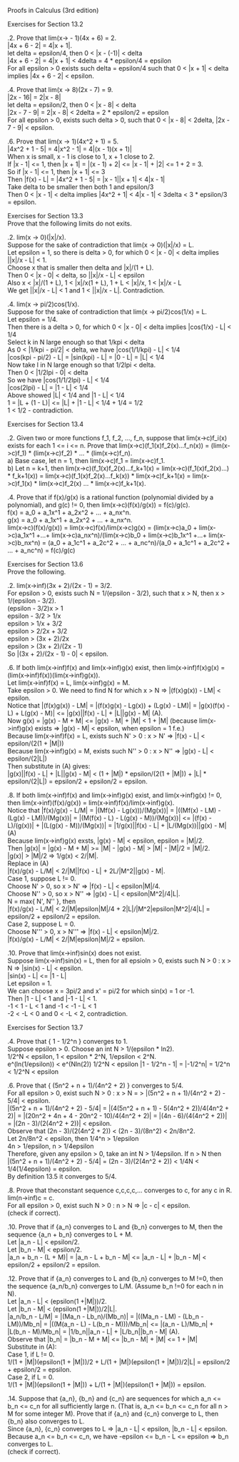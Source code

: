 Proofs in Calculus (3rd edition)      


Exercises for Section 13.2      

.2. Prove that lim(x-> - 1)(4x + 6) = 2.      
|4x + 6 - 2| = 4|x + 1|.      
let delta = epsilon/4, then 0 < |x - (-1)| < delta      
|4x + 6 - 2| = 4|x + 1| < 4delta = 4 * epsilon/4 = epsilon      
For all epsilon > 0 exists such delta = epsilon/4 such that 0 < |x + 1| < delta implies |4x + 6 - 2| < epsilon.      


.4. Prove that lim(x -> 8)(2x - 7) = 9.      
|2x - 16| = 2|x - 8|      
let delta = epsilon/2, then 0 < |x - 8| < delta      
|2x - 7 - 9| = 2|x - 8| < 2delta = 2 * epsilon/2 = epsilon      
For all epsilon > 0, exists such delta > 0, such that 0 < |x - 8| < 2delta, |2x - 7 - 9| < epsilon.       


.6. Prove that lim(x -> 1)(4x^2 + 1) = 5.       
|4x^2 + 1 - 5| = 4|x^2 - 1| = 4|(x - 1)(x + 1)|      
When x is small, x - 1 is close to 1, x + 1 close to 2.      
If |x - 1| <= 1, then |x + 1| = |(x - 1) + 2| <= |x - 1| + |2| <= 1 + 2 = 3.     
So if |x - 1| <= 1, then |x + 1| <= 3      
Then |f(x) - L| = |4x^2 + 1 - 5| = |x - 1||x + 1| < 4|x - 1|     
Take delta to be smaller then both 1 and epsilon/3      
Then 0 < |x - 1| < delta implies |4x^2 + 1| < 4|x - 1| < 3delta < 3 * epsilon/3 = epsilon.      



Exercises for Section 13.3       
Prove that the following limits do not exits.      

.2. lim(x -> 0)(|x|/x).      
Suppose for the sake of contradiction that lim(x -> 0)(|x|/x) = L.      
Let epsilon = 1, so there is delta > 0, for which 0 < |x - 0| < delta implies ||x|/x - L| < 1.       
Choose x that is smaller then delta and |x|/(1 + L).      
Then 0 < |x - 0| < delta, so ||x|/x - L| < epsilon      
Also x < |x|/(1 + L), 1 < |x|/x(1 + L), 1 + L < |x|/x, 1 < |x|/x - L      
We get ||x|/x - L| < 1 and 1 < ||x|/x - L|. Contradiction.      


.4. lim(x -> pi/2)cos(1/x).       
Suppose for the sake of contradiction that lim(x -> pi/2)cos(1/x) = L.       
Let epsilon = 1/4.      
Then there is a delta > 0, for which 0 < |x - 0| < delta implies |cos(1/x) - L| < 1/4     
Select k in N large enough so that 1/kpi < delta      
As 0 < |1/kpi - pi/2| < delta, we have |cos(1/1/kpi) - L| < 1/4      
|cos(kpi - pi/2) - L| = |sin(kpi) - L| = |0 - L| = |L| < 1/4       
Now take l in N large enough so that 1/2lpi < delta.       
Then 0 < |1/2lpi - 0| < delta      
So we have |cos(1/1/2lpi) - L| < 1/4      
|cos(2lpi) - L| = |1 - L| < 1/4      
Above showed |L| < 1/4 and |1 - L| < 1/4     
1 = |L + (1 - L)| <= |L| + |1 - L| < 1/4 + 1/4 = 1/2      
1 < 1/2 - contradiction.       



Exercises for Section 13.4      

.2. Given two or more functions f_1, f_2, ..., f_n, suppose that lim(x->c)f_i(x) exists for each 1 <= i <= n. Prove that lim(x->c)(f_1(x)f_2(x)...f_n(x)) = (lim(x->c)f_1) * (lim(x->c)f_2) * ... * (lim(x->c)f_n).      
a) Base case, let n = 1, then lim(x->c)f_1 = lim(x->c)f_1.      
b) Let n = k+1, then lim(x->c)(f_1(x)f_2(x)...f_k+1(x) = lim(x->c)(f_1(x)f_2(x)...) * f_k+1(x)) = lim(x->c)(f_1(x)f_2(x)...f_k(x)) * lim(x->c)f_k+1(x) = lim(x->c)f_1(x) * lim(x->c)f_2(x) ... * lim(x->c)f_k+1(x).       


.4. Prove that if f(x)/g(x) is a rational function (polynomial divided by a polynomial), and g(c) != 0, then lim(x->c)(f(x)/g(x)) = f(c)/g(c).      
f(x) = a_0 + a_1x^1 + a_2x^2 + ... + a_nx^n.     
g(x) = a_0 + a_1x^1 + a_2x^2 + ... + a_nx^n.     
lim(x->c)(f(x)/g(x)) = lim(x->c)f(x)/lim(x->c)g(x) = (lim(x->c)a_0 + lim(x->c)a_1x^1 +...+ lim(x->c)a_nx^n)/(lim(x->c)b_0 + lim(x->c)b_1x^1 +...+ lim(x->c)b_nx^n) = (a_0 + a_1c^1 + a_2c^2 + ... + a_nc^n)/(a_0 + a_1c^1 + a_2c^2 + ... + a_nc^n) = f(c)/g(c)



Exercises for Section 13.6      
Prove the following.     

.2. lim(x->inf)(3x + 2)/(2x - 1) = 3/2.     
For epsilon > 0, exists such N = 1/(epsilon - 3/2), such that x > N, then x > 1/(epsilon - 3/2).       
(epsilon - 3/2)x > 1      
epsilon - 3/2 > 1/x     
epsilon > 1/x + 3/2     
epsilon > 2/2x + 3/2     
epsilon > (3x + 2)/2x     
epsilon > (3x + 2)/(2x - 1)     
So |(3x + 2)/(2x - 1) - 0| < epsilon.       


.6. If both lim(x->inf)f(x) and lim(x->inf)g(x) exist, then lim(x->inf)f(x)g(x) = (lim(x->inf)f(x))(lim(x->inf)g(x)).      
Let lim(x->inf)f(x) = L, lim(x->inf)g(x) = M.       
Take epsilon > 0. We need to find N for which x > N => |(f(x)g(x)) - LM| < epsilon.     
Notice that |(f(x)g(x)) - LM| = |(f(x)g(x) - Lg(x)) + (Lg(x) - LM)| = |g(x)(f(x) - L) + L(g(x) - M)| <= |g(x)||f(x) - L| + |L||g(x) - M| (A).      
Now g(x) = |g(x) - M + M| <= |g(x) - M| + |M| < 1 + |M| (because lim(x->inf)g(x) exists => |g(x) - M| < epsilon, when epsilon = 1 f.e.)      
Because lim(x->inf)f(x) = L, exists such N' > 0 : x > N' => |f(x) - L| < epsilon/(2(1 + |M|))     
Because lim(x->inf)g(x) = M, exists such N'' > 0 : x > N'' => |g(x) - L| < epsilon/(2|L|)      
Then substitute in (A) gives:      
|g(x)||f(x) - L| + |L||g(x) - M| < (1 + |M|) * epsilon/(2(1 + |M|)) + |L| * epsilon/(2|L|) = epsilon/2 + epsilon/2 = epsilon.      


.8. If both lim(x->inf)f(x) and lim(x->inf)g(x) exist, and lim(x->inf)g(x) != 0, then lim(x->inf)(f(x)/g(x)) = lim(x->inf)f(x)/lim(x->inf)g(x).        
Notice that |f(x)/g(x) - L/M| = |(Mf(x) - Lg(x)))/(Mg(x))| = |((Mf(x) - LM) - (Lg(x) - LM))/(Mg(x))| = |(M(f(x) - L) - L(g(x) - M))/(Mg(x))| <= |(f(x) - L)/(g(x))| + |(L(g(x) - M))/(Mg(x))| = |1/g(x)||f(x) - L| + |L/(Mg(x))||g(x) - M| (A)       
Because lim(x->inf)g(x) exsts, |g(x) - M| < epsilon, epsilon = |M|/2.      
Then |g(x)| = |g(x) - M + M| >= |M| - |g(x) - M| > |M| - |M|/2 = |M|/2.       
|g(x)| > |M|/2 => 1/g(x) < 2/|M|.     
Replace in (A)        
|f(x)/g(x) - L/M| < 2/|M||f(x) - L| + 2L/|M^2||g(x) - M|.       
Case 1, suppose L != 0.       
Choose N' > 0, so x > N' => |f(x) - L| < epsilon|M|/4.      
Choose N'' > 0, so x > N'' => |g(x) - L| < epsilon|M^2|/4|L|.      
N = max{ N', N'' }, then        
|f(x)/g(x) - L/M| < 2/|M|epsilon|M|/4 + 2|L|/|M^2|epsilon|M^2|/4|L| = epsilon/2 + epsilon/2 = epsilon.      
Case 2, suppose L = 0.       
Choose N''' > 0, x > N''' => |f(x) - L| < epsilon|M|/2.       
|f(x)/g(x) - L/M| < 2/|M|epsilon|M|/2 = epsilon.      



.10. Prove that lim(x->inf)sin(x) does not exist.        
Suppose lim(x->inf)sin(x) = L, then for all epsioln > 0, exists such N > 0 : x > N => |sin(x) - L| < epsilon.       
|sin(x) - L| <= |1 - L|        
Let epsilon = 1.      
We can choose x = 3pi/2 and x' = pi/2 for which sin(x) = 1 or -1.       
Then |1 - L| < 1 and |-1 - L| < 1.      
-1 < 1 - L < 1 and -1 < -1 - L < 1      
-2 < -L < 0 and 0 < -L < 2, contradiction.      


Exercises for Section 13.7      

.4. Prove that { 1 - 1/2^n } converges to 1.      
Suppose epsilon > 0. Choose an int N > 1/(epsilon * ln2).     
1/2^N < epsilon, 1 < epsilon * 2^N, 1/epsilon < 2^N.      
e^(ln(1/epsilon)) < e^(Nln(2))
1/2^N < epsilon
|1 - 1/2^n - 1| = |-1/2^n| = 1/2^n < 1/2^N < epsilon      



.6. Prove that { (5n^2 + n + 1)/(4n^2 + 2) } converges to 5/4.      
For all epsilon > 0, exist such N > 0 : x > N = > |(5n^2 + n + 1)/(4n^2 + 2) - 5/4| < epsilon.     
|(5n^2 + n + 1)/(4n^2 + 2) - 5/4| = |(4(5n^2 + n + 1) - 5(4n^2 + 2))/4(4n^2 + 2)| = |(20n^2 + 4n + 4 - 20n^2 - 10)/4(4n^2 + 2)| = |(4n - 6)/(4(4n^2 + 2))| = |(2n - 3)/(2(4n^2 + 2))| < epsilon.     
Observe that (2n - 3)/(2(4n^2 + 2)) < (2n - 3)/(8n^2) < 2n/8n^2.       
Let 2n/8n^2 < epsilon, then 1/4^n > 1/epsilon       
4n > 1/epsilon, n > 1/4epsilon      
Therefore, given any epsilon > 0, take an int N > 1/4epsilon. If n > N then      
|(5n^2 + n + 1)/(4n^2 + 2) - 5/4| = (2n - 3)/(2(4n^2 + 2)) < 1/4N < 1/4(1/4epsilon) = epsilon.     
By definition 13.5 it converges to 5/4.     


.8. Prove that theconstant sequence c,c,c,c,... converges to c, for any c in R.      
lim(n->inf)c = c.      
For all epsilon > 0, exist such N > 0 : n > N => |c - c| < epsilon.     
(check if correct).      



.10. Prove that if {a_n} converges to L and {b_n} converges to M, then the sequence {a_n + b_n} converges to L + M.      
Let |a_n - L| < epsilon/2.     
Let |b_n - M| < epsilon/2.     
|a_n + b_n - (L + M)| = |a_n - L + b_n - M| <= |a_n - L| + |b_n - M| < epsilon/2 + epsilon/2 = epsilon.      


.12. Prove that if {a_n} converges to L and {b_n} converges to M !=0, then the sequence {a_n/b_n} converges to L/M. (Assume b_n !=0 for each n in N).      
Let |a_n - L| < (epsilon(1 +|M|))/2.      
Let |b_n - M| < (epsilon(1 +|M|))/2|L|.      
|a_n/b_n - L/M| = |(Ma_n - Lb_n)/(Mb_n)| = |((Ma_n - LM) - (Lb_n - LM))/Mb_n| = |((M(a_n - L) - L(b_n - M)))/Mb_n| <= |(a_n - L)/Mb_n| + |L(b_n - M)/Mb_n| = |1/b_n||a_n - L| + |L/b_n||b_n - M| (A).      
Observe that |b_n| = |b_n - M + M| <= |b_n - M| + |M| <= 1 + |M|      
Substitute in (A):      
Case 1, if L != 0.      
1/(1 + |M|)(epsilon(1 + |M|))/2 + L/(1 + |M|)(epsilon(1 + |M|))/2|L| = epsilon/2 + epsilon/2 = epsilon.      
Case 2, if L = 0.      
1/(1 + |M|)(epsilon(1 + |M|)) + L/(1 + |M|)(epsilon(1 + |M|)) = epsilon.     


.14. Suppose that {a_n}, {b_n} and {c_n} are sequences for which a_n <= b_n <= c_n for all sufficiently large n. (That is, a_n <= b_n <= c_n for all n > M for some integer M). Prove that if {a_n} and {c_n} converge to L, then {b_n} also converges to L.       
Since {a_n}, {c_n} converges to L => |a_n - L| < epsilon, |b_n - L| < epsilon.      
Because a_n <= b_n <= c_n, we have -epsilon <= b_n - L <= epsilon => b_n converges to L.       
(check if correct).      
